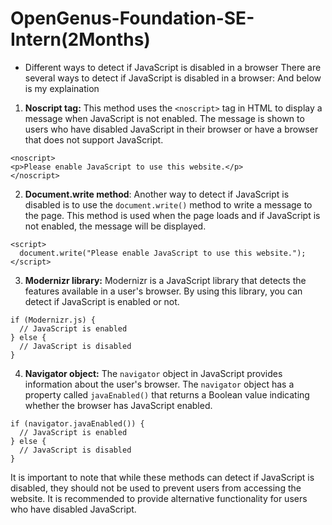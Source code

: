 # OpenGenus-Foundation-SE-Intern(2Months)
- Different ways to detect if JavaScript is disabled in a browser
There are several ways to detect if JavaScript is disabled in a browser: And below is my explaination
1. **Noscript tag:** This method uses the ``<noscript>`` tag in HTML to display a message when JavaScript is not enabled. The message is shown to users who have disabled JavaScript in their browser or have a browser that does not support JavaScript.
```
<noscript>
<p>Please enable JavaScript to use this website.</p>
</noscript>
```
2. **Document.write method**: Another way to detect if JavaScript is disabled is to use the ``document.write()`` method to write a message to the page. This method is used when the page loads and if JavaScript is not enabled, the message will be displayed.
```
<script>
  document.write("Please enable JavaScript to use this website.");
</script>
```
3. **Modernizr library:** Modernizr is a JavaScript library that detects the features available in a user's browser. By using this library, you can detect if JavaScript is enabled or not.
```
if (Modernizr.js) {
  // JavaScript is enabled
} else {
  // JavaScript is disabled
}
```
4. **Navigator object:** The ``navigator`` object in JavaScript provides information about the user's browser. The ``navigator`` object has a property called ``javaEnabled()`` that returns a Boolean value indicating whether the browser has JavaScript enabled.

```
if (navigator.javaEnabled()) {
  // JavaScript is enabled
} else {
  // JavaScript is disabled
}
```
It is important to note that while these methods can detect if JavaScript is disabled, they should not be used to prevent users from accessing the website. It is recommended to provide alternative functionality for users who have disabled JavaScript.
